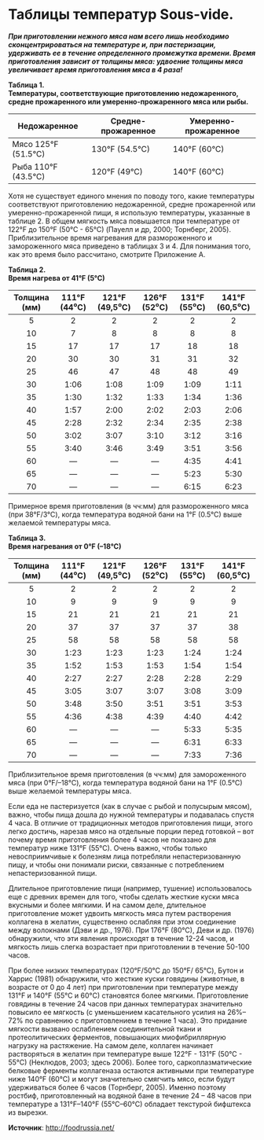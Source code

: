 # Таблицы температур Sous-vide.

_**При приготовлении нежного мяса нам всего лишь необходимо сконцентрироваться на температуре и, при пастеризации, удерживать ее в течение определенного промежутка времени. Время приготовления зависит от толщины мяса: удвоение толщины мяса увеличивает время приготовления мяса в 4 раза!**_

**Таблица 1.**  
**Температуры, соответствующие приготовлению недожаренного, средне прожаренного или умеренно-прожаренного мяса или рыбы.**

| Недожаренное           | Средне-прожаренное | Умеренно-прожаренное |
|------------------------|--------------------|----------------------|
| Мясо   125°F  (51.5°C) | 130°F  (54.5°C)    | 140°F  (60°C)        |
| Рыба   110°F  (43.5°C) | 120°F  (49°C)      | 140°F  (60°C)        |

Хотя не существует единого мнения по поводу того, какие температуры соответствуют приготовлению недожаренной, средне прожаренной или умеренно-прожаренной пищи, я использую температуры, указанные в таблице 2. В общем мягкость мяса повышается при температуре от 122°F до 150°F (50°C - 65°C) (Пауелл и др, 2000; Торнберг, 2005). Приблизительное время нагревания для размороженного и замороженного мяса приведено в таблицах 3 и 4. Для понимания того, как это время было рассчитано, смотрите Приложение А.

**Таблица 2.**  
**Время нагрева от 41°F (5°C)**

| Толщина (мм) | 111°F (44⁰С) | 121°F (49,5⁰С) | 126°F (52⁰С) | 131°F (55⁰С) | 141°F (60,5⁰С) |
|:------------:|:------------:|:--------------:|:------------:|:------------:|:--------------:|
|       5      |       2      |        2       |       2      |       2      |        2       |
|      10      |       7      |        8       |       8      |       8      |        8       |
|      15      |      17      |       17       |      17      |      18      |       18       |
|      20      |      30      |       30       |      31      |      31      |       32       |
|      25      |      46      |       47       |      48      |      48      |       49       |
|      30      |     1:06     |      1:08      |     1:09     |     1:09     |      1:11      |
|      35      |     1:30     |      1:32      |     1:33     |     1:34     |      1:36      |
|      40      |     1:57     |      2:00      |     2:02     |     2:03     |      2:06      |
|      45      |     2:28     |      2:32      |     2:34     |     2:35     |      2:38      |
|      50      |     3:02     |      3:07      |     3:10     |     3:12     |      3:16      |
|      55      |     3:40     |      3:46      |     3:49     |     3:51     |      3:56      |
|      60      |       —      |        —       |       —      |     4:35     |      4:41      |
|      65      |       —      |        —       |       —      |     5:23     |      5:30      |
|      70      |       —      |        —       |       —      |     6:15     |      6:23      |

Примерное время приготовления (в чч:мм) для размороженного мяса (при 38°F/3°C), когда температура водяной бани на 1°F (0.5°C) выше желаемой температуры мяса.

**Таблица 3.**  
**Время нагревания от 0°F (–18°C)**

| Толщина (мм) | 111°F (44⁰С) | 121°F (49,5⁰С) | 126°F (52⁰С) | 131°F (55⁰С) | 141°F (60,5⁰С) |
|:------------:|:------------:|:--------------:|:------------:|:------------:|:--------------:|
|       5      |       2      |        2       |       2      |       2      |        2       |
|      10      |       9      |        9       |       9      |       9      |        9       |
|      15      |      21      |       21       |      21      |      21      |       21       |
|      20      |      37      |       37       |      37      |      37      |       38       |
|      25      |      58      |       58       |      58      |      58      |       58       |
|      30      |     1:23     |      1:23      |     1:23     |     1:24     |      1:24      |
|      35      |     1:52     |      1:53      |     1:53     |     1:54     |      1:54      |
|      40      |     2:27     |      2:27      |     2:28     |     2:28     |      2:29      |
|      45      |     3:05     |      3:07      |     3:07     |     3:08     |      3:09      |
|      50      |     3:48     |      3:50      |     3:51     |     3:51     |      3:53      |
|      55      |     4:36     |      4:38      |     4:39     |     4:40     |      4:42      |
|      60      |       —      |        —       |       —      |     5:33     |      5:35      |
|      65      |       —      |        —       |       —      |     6:31     |      6:33      |
|      70      |       —      |        —       |       —      |     7:33     |      7:36      |

Приблизительное время приготовления (в чч:мм) для замороженного мяса (при 0°F/–18°C), когда температура водяной бани на 1°F (0.5°C) выше желаемой температуры мяса. 

Если еда не пастеризуется (как в случае с рыбой и полусырым мясом), важно, чтобы пища дошла до нужной температуры и подавалась спустя 4 часа. В отличие от традиционных методов приготовления пищи, этого легко достичь, нарезав мясо на отдельные порции перед готовкой – вот почему время приготовления более 4 часов не показано для температур ниже 131°F (55°C). Очень важно, чтобы только невосприимчивые к болезням лица потребляли непастеризованную пищу, и чтобы они понимали риски, связанные с потреблением непастеризованной пищи.

 Длительное приготовление пищи (например, тушение) использовалось еще с древних времен для того, чтобы сделать жесткие куски мяса вкусными и более мягкими. И на самом деле, длительное приготовление может удвоить мягкость мяса путем растворения коллагена в желатин, существенно ослабляя при этом соединение между волокнами (Дэви и др., 1976). При  176°F (80°C), Деви и др. (1976) обнаружили, что эти явления происходят в течение 12-24 часов, и мягкость лишь слегка возрастает при приготовлении в течение 50-100 часов.

При более низких температурах (120°F/50°C до 150°F/ 65°C), Бутон и Харрис (1981) обнаружили, что жесткие куски говядины (животные, в возрасте от 0 до 4 лет)  при приготовлении при температуре между 131°F и 140°F (55°C и 60°C) становятся более мягкими. Приготовление говядины в течение 24 часов при данных температурах значительно повысило ее мягкость (с уменьшением касательного усилия на 26%–72% по сравнению с приготовлением в течение 1 часа). Это придание мягкости вызвано ослаблением соединительной ткани и протеолитических ферментов, повышающих миофибриллярную нагрузку на растяжение. На самом деле, коллаген начинает растворяться в желатин при температуре выше 122°F - 131°F (50°C - 55°C) (Неклюдов, 2003; здесь 2006). Более того, саркоплазматические белковые ферменты коллагеназа остаются активными при температуре ниже 140°F (60°C) и могут значительно смягчить мясо, если будут удерживаться более 6 часов (Торнберг, 2005). Именно поэтому ростбиф, приготовленный на водяной бане в течение 24 – 48 часов при температуре a 131°F–140°F (55°C–60°C) обладает текстурой бифштекса из вырезки. 

**Источник**: http://foodrussia.net/
